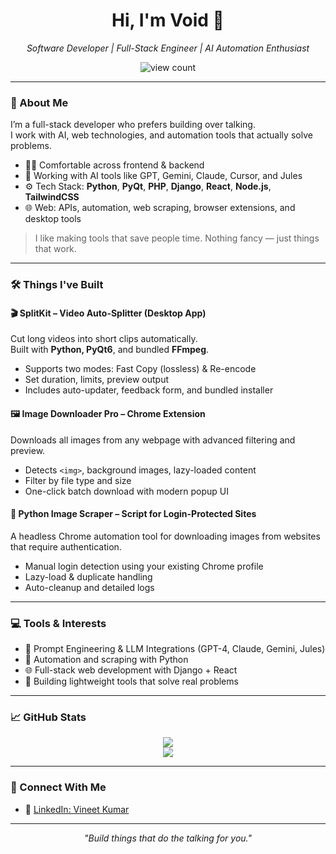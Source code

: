 <h1 align="center">Hi, I'm Void 👋</h1>
<p align="center">
  <em>Software Developer | Full-Stack Engineer | AI Automation Enthusiast</em>
</p>

<p align="center">
  <img src="https://komarev.com/ghpvc/?username=void032&label=Profile%20Views&color=blueviolet&style=flat-square" alt="view count"/>
</p>

---

### 🧠 About Me

I’m a full-stack developer who prefers building over talking.  
I work with AI, web technologies, and automation tools that actually solve problems.

- 👨‍💻 Comfortable across frontend & backend
- 🔧 Working with AI tools like GPT, Gemini, Claude, Cursor, and Jules
- ⚙️ Tech Stack: **Python**, **PyQt**, **PHP**, **Django**, **React**, **Node.js**, **TailwindCSS**
- 🌐 Web: APIs, automation, web scraping, browser extensions, and desktop tools

> I like making tools that save people time. Nothing fancy — just things that work.

---

### 🛠️ Things I've Built

#### 🎬 SplitKit – Video Auto-Splitter (Desktop App)
Cut long videos into short clips automatically.  
Built with **Python, PyQt6**, and bundled **FFmpeg**.

- Supports two modes: Fast Copy (lossless) & Re-encode
- Set duration, limits, preview output
- Includes auto-updater, feedback form, and bundled installer

#### 🖼️ Image Downloader Pro – Chrome Extension
Downloads all images from any webpage with advanced filtering and preview.

- Detects `<img>`, background images, lazy-loaded content
- Filter by file type and size
- One-click batch download with modern popup UI

#### 🐍 Python Image Scraper – Script for Login-Protected Sites
A headless Chrome automation tool for downloading images from websites that require authentication.

- Manual login detection using your existing Chrome profile
- Lazy-load & duplicate handling
- Auto-cleanup and detailed logs

---

### 💻 Tools & Interests

- 🤖 Prompt Engineering & LLM Integrations (GPT-4, Claude, Gemini, Jules)
- 🧠 Automation and scraping with Python
- 🌐 Full-stack web development with Django + React
- 🧩 Building lightweight tools that solve real problems

---

### 📈 GitHub Stats

<p align="center">
  <img src="https://github-readme-stats.vercel.app/api?username=void032&show_icons=true&theme=tokyonight&hide=issues&hide_title=true" />
  <br>
  <img src="https://github-readme-streak-stats.herokuapp.com/?user=void032&theme=tokyonight" />
</p>

---

### 🔗 Connect With Me

- 💼 [LinkedIn: Vineet Kumar](https://www.linkedin.com/in/vineet-kumar-2ab15217b)

---

<p align="center"><i>"Build things that do the talking for you."</i></p>
